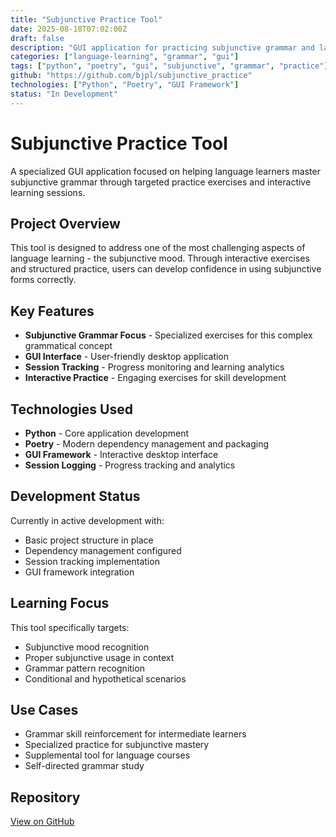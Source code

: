 ```yaml
---
title: "Subjunctive Practice Tool"
date: 2025-08-18T07:02:00Z
draft: false
description: "GUI application for practicing subjunctive grammar and language skills"
categories: ["language-learning", "grammar", "gui"]
tags: ["python", "poetry", "gui", "subjunctive", "grammar", "practice"]
github: "https://github.com/bjpl/subjunctive_practice"
technologies: ["Python", "Poetry", "GUI Framework"]
status: "In Development"
---
```


# Subjunctive Practice Tool

A specialized GUI application focused on helping language learners master subjunctive grammar through targeted practice exercises and interactive learning sessions.

## Project Overview

This tool is designed to address one of the most challenging aspects of language learning - the subjunctive mood. Through interactive exercises and structured practice, users can develop confidence in using subjunctive forms correctly.

## Key Features

- **Subjunctive Grammar Focus** - Specialized exercises for this complex grammatical concept
- **GUI Interface** - User-friendly desktop application
- **Session Tracking** - Progress monitoring and learning analytics
- **Interactive Practice** - Engaging exercises for skill development

## Technologies Used

- **Python** - Core application development
- **Poetry** - Modern dependency management and packaging
- **GUI Framework** - Interactive desktop interface
- **Session Logging** - Progress tracking and analytics

## Development Status

Currently in active development with:
- Basic project structure in place
- Dependency management configured
- Session tracking implementation
- GUI framework integration

## Learning Focus

This tool specifically targets:
- Subjunctive mood recognition
- Proper subjunctive usage in context
- Grammar pattern recognition
- Conditional and hypothetical scenarios

## Use Cases

- Grammar skill reinforcement for intermediate learners
- Specialized practice for subjunctive mastery
- Supplemental tool for language courses
- Self-directed grammar study

## Repository

[View on GitHub](https://github.com/bjpl/subjunctive_practice)